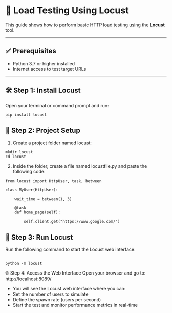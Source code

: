 # 🔄 Load Testing Using Locust

This guide shows how to perform basic HTTP load testing using the **Locust** tool.

---

## ✅ Prerequisites

- Python 3.7 or higher installed
- Internet access to test target URLs

---

## 🛠️ Step 1: Install Locust

Open your terminal or command prompt and run:

```
pip install locust
```

## 📁 Step 2: Project Setup

1. Create a project folder named locust:

```
mkdir locust
cd locust
```
2. Inside the folder, create a file named locustfile.py and paste the following code:

```
from locust import HttpUser, task, between

class MyUser(HttpUser):

    wait_time = between(1, 3)

    @task
    def home_page(self):

        self.client.get("https://www.google.com/")

```
## 🚀 Step 3: Run Locust

Run the following command to start the Locust web interface:

```

python -m locust

```

🌐 Step 4: Access the Web Interface
Open your browser and go to:
http://localhost:8089/

- You will see the Locust web interface where you can:
- Set the number of users to simulate
- Define the spawn rate (users per second)
- Start the test and monitor performance metrics in real-time

```

```
